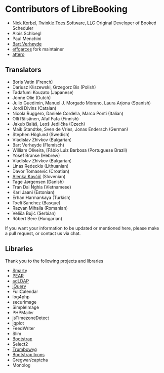 # Contributors of LibreBooking

- [Nick Korbel, Twinkle Toes Software, LLC](https://www.twinkletoessoftware.com/services/) Original Developer of Booked Scheduler
- Alois Schloegl
- Paul Menchini
- [Bart Verheyde](mailto:bart.verheyde@ugent.be)
- [effgarces](https://github.com/effgarces) fork maintainer
- [attero](https://github.com/apfelchips)

## Translators

- Boris Vatin (French)
- Dariusz Kliszewski, Grzegorz Bis (Polish)
- Tadafumi Kouzato (Japanese)
- Jonne Olie (Dutch)
- Julio Guedimin, Manuel J. Morgado Morano, Laura Arjona (Spanish)
- Jordi Divins (Catalan)
- Nicola Ruggero, Daniele Cordella, Marco Ponti (Italian)
- Olli Räisänen, Afaf Fafa (Finnish)
- Jakub Baláš, Leoš Jedlička (Czech)
- Maik Standtke, Sven de Vries, Jonas Endersch (German)
- Stephen Höglund (Swedish)
- Vladislav Zhivkov (Bulgarian)
- Bart Verheyde (Flemisch)
- William Oliveira, [Fábio Luiz Barbosa (Portuguese Brazil)
- Yosef Branse (Hebrew)
- Vladislav Zhivkov (Bulgarian)
- Linas Redeckis (Lithuanian)
- Davor Tomasevic (Croatian)
- [Alenka Kavčič](mailto:alenka.kavcic@fri.uni-lj.si) (Slovenian)
- Tage Jørgensen (Danish)
- Tran Dai Nghia (Vietnamese)
- Karl Jaani (Estonian)
- Erhan Harmankaya (Turkish)
- Txeli Sanchez (Basque)
- Razvan Mihaila (Romanian)
- Veliša Bujić (Serbian)
- Róbert Bere (Hungarian)

If you want your information to be updated or mentioned here, please make a pull request, or contact us via chat.

## Libraries

Thank you to the following projects and libraries

- [Smarty](https://www.smarty.net/)
- [PEAR](https://pear.php.net/)
- [adLDAP](https://github.com/adldap/adLDAP)
- [jQuery](https://jquery.com/)
- FullCalendar
- log4php
- securimage
- SimpleImage
- PHPMailer
- jsTimezoneDetect
- jqplot
- FeedWriter
- Slim
- [Bootstrap](https://getbootstrap.com/)
- Select2
- [Trumbowyg](https://alex-d.github.io/Trumbowyg/)
- [Bootstrap Icons](https://icons.getbootstrap.com/)
- Gregwar/captcha
- Monolog
